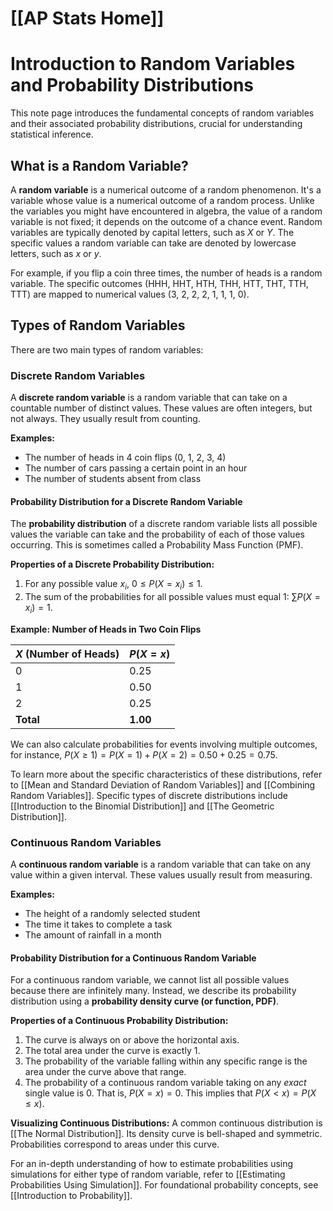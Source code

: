 # [[AP Stats Home]]
# Introduction to Random Variables and Probability Distributions

This note page introduces the fundamental concepts of random variables and their associated probability distributions, crucial for understanding statistical inference.

## What is a Random Variable?
A **random variable** is a numerical outcome of a random phenomenon. It's a variable whose value is a numerical outcome of a random process. Unlike the variables you might have encountered in algebra, the value of a random variable is not fixed; it depends on the outcome of a chance event.
Random variables are typically denoted by capital letters, such as $X$ or $Y$. The specific values a random variable can take are denoted by lowercase letters, such as $x$ or $y$.

For example, if you flip a coin three times, the number of heads is a random variable. The specific outcomes (HHH, HHT, HTH, THH, HTT, THT, TTH, TTT) are mapped to numerical values (3, 2, 2, 2, 1, 1, 1, 0).

## Types of Random Variables

There are two main types of random variables:

### Discrete Random Variables
A **discrete random variable** is a random variable that can take on a countable number of distinct values. These values are often integers, but not always. They usually result from counting.

**Examples:**
*   The number of heads in 4 coin flips (0, 1, 2, 3, 4)
*   The number of cars passing a certain point in an hour
*   The number of students absent from class

#### Probability Distribution for a Discrete Random Variable
The **probability distribution** of a discrete random variable lists all possible values the variable can take and the probability of each of those values occurring. This is sometimes called a Probability Mass Function (PMF).

**Properties of a Discrete Probability Distribution:**
1.  For any possible value $x_i$, $0 \le P(X=x_i) \le 1$.
2.  The sum of the probabilities for all possible values must equal 1: $\sum P(X=x_i) = 1$.

**Example: Number of Heads in Two Coin Flips**

| $X$ (Number of Heads) | $P(X=x)$ |
| :-------------------- | :------- |
| 0                     | 0.25     |
| 1                     | 0.50     |
| 2                     | 0.25     |
| **Total**             | **1.00** |

We can also calculate probabilities for events involving multiple outcomes, for instance, $P(X \ge 1) = P(X=1) + P(X=2) = 0.50 + 0.25 = 0.75$.

To learn more about the specific characteristics of these distributions, refer to [[Mean and Standard Deviation of Random Variables]] and [[Combining Random Variables]]. Specific types of discrete distributions include [[Introduction to the Binomial Distribution]] and [[The Geometric Distribution]].

### Continuous Random Variables
A **continuous random variable** is a random variable that can take on any value within a given interval. These values usually result from measuring.

**Examples:**
*   The height of a randomly selected student
*   The time it takes to complete a task
*   The amount of rainfall in a month

#### Probability Distribution for a Continuous Random Variable
For a continuous random variable, we cannot list all possible values because there are infinitely many. Instead, we describe its probability distribution using a **probability density curve (or function, PDF)**.

**Properties of a Continuous Probability Distribution:**
1.  The curve is always on or above the horizontal axis.
2.  The total area under the curve is exactly 1.
3.  The probability of the variable falling within any specific range is the area under the curve above that range.
4.  The probability of a continuous random variable taking on any *exact* single value is 0. That is, $P(X=x) = 0$. This implies that $P(X < x) = P(X \le x)$.

**Visualizing Continuous Distributions:**
A common continuous distribution is [[The Normal Distribution]]. Its density curve is bell-shaped and symmetric. Probabilities correspond to areas under this curve.

For an in-depth understanding of how to estimate probabilities using simulations for either type of random variable, refer to [[Estimating Probabilities Using Simulation]]. For foundational probability concepts, see [[Introduction to Probability]].